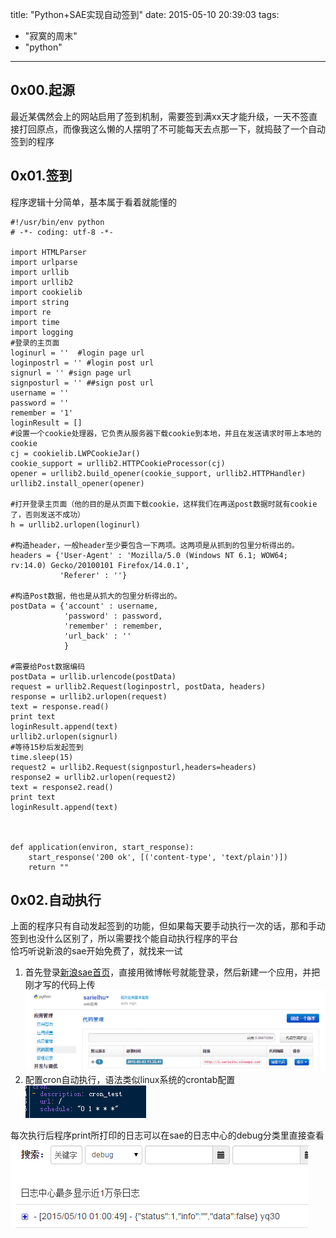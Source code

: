 title: "Python+SAE实现自动签到"
date: 2015-05-10 20:39:03
tags:
- "寂寞的周末"
- "python"
---
## 0x00.起源
最近某偶然会上的网站启用了签到机制，需要签到满xx天才能升级，一天不签直接打回原点，而像我这么懒的人摆明了不可能每天去点那一下，就捣鼓了一个自动签到的程序
<!-- more -->
## 0x01.签到
程序逻辑十分简单，基本属于看着就能懂的

````
#!/usr/bin/env python
# -*- coding: utf-8 -*-
  
import HTMLParser  
import urlparse  
import urllib  
import urllib2  
import cookielib  
import string  
import re
import time
import logging
#登录的主页面  
loginurl = ''  #login page url
loginpostrl = '' #login post url
signurl = '' #sign page url
signposturl = '' ##sign post url
username = '' 
password = ''
remember = '1'
loginResult = []
#设置一个cookie处理器，它负责从服务器下载cookie到本地，并且在发送请求时带上本地的cookie  
cj = cookielib.LWPCookieJar()  
cookie_support = urllib2.HTTPCookieProcessor(cj)  
opener = urllib2.build_opener(cookie_support, urllib2.HTTPHandler)  
urllib2.install_opener(opener)  
  
#打开登录主页面（他的目的是从页面下载cookie，这样我们在再送post数据时就有cookie了，否则发送不成功）  
h = urllib2.urlopen(loginurl)  
  
#构造header，一般header至少要包含一下两项。这两项是从抓到的包里分析得出的。  
headers = {'User-Agent' : 'Mozilla/5.0 (Windows NT 6.1; WOW64; rv:14.0) Gecko/20100101 Firefox/14.0.1',  
           'Referer' : ''}

#构造Post数据，他也是从抓大的包里分析得出的。  
postData = {'account' : username,  
            'password' : password,  
            'remember' : remember,    
            'url_back' : ''   
            }
  
#需要给Post数据编码  
postData = urllib.urlencode(postData)  
request = urllib2.Request(loginpostrl, postData, headers) 
response = urllib2.urlopen(request)  
text = response.read()
print text
loginResult.append(text)
urllib2.urlopen(signurl)
#等待15秒后发起签到
time.sleep(15)
request2 = urllib2.Request(signposturl,headers=headers)
response2 = urllib2.urlopen(request2)
text = response2.read()
print text
loginResult.append(text)



def application(environ, start_response):
    start_response('200 ok', [('content-type', 'text/plain')])
    return ""

````

## 0x02.自动执行
上面的程序只有自动发起签到的功能，但如果每天要手动执行一次的话，那和手动签到也没什么区别了，所以需要找个能自动执行程序的平台  
恰巧听说新浪的sae开始免费了，就找来一试

1. 首先登录[新浪sae首页](http://sae.sina.com.cn/)，直接用微博帐号就能登录，然后新建一个应用，并把刚才写的代码上传  
![sae应用页面](/css/images/auto-sign/1.png "sae应用页面")
2. 配置cron自动执行，语法类似linux系统的crontab配置  
![cron配置](/css/images/auto-sign/2.png "cron配置")

每次执行后程序print所打印的日志可以在sae的日志中心的debug分类里直接查看  
![执行日志](/css/images/auto-sign/3.png "执行日志")
